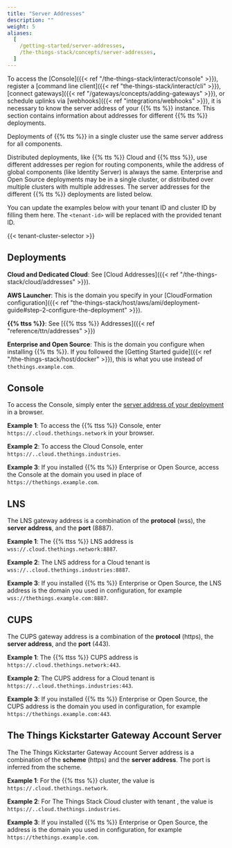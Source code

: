 ```yaml
---
title: "Server Addresses"
description: ""
weight: 5
aliases:
  [
    /getting-started/server-addresses,
    /the-things-stack/concepts/server-addresses,
  ]
---
```


To access the [Console]({{< ref "/the-things-stack/interact/console" >}}), register a [command line client]({{< ref "the-things-stack/interact/cli" >}}), [connect gateways]({{< ref "/gateways/concepts/adding-gateways" >}}), or schedule uplinks via [webhooks]({{< ref "integrations/webhooks" >}}), it is necessary to know the server address of your {{% tts %}} instance. This section contains information about addresses for different {{% tts %}} deployments.

<!--more-->

Deployments of {{% tts %}} in a single cluster use the same server address for all components.

Distributed deployments, like {{% tts %}} Cloud and {{% ttss %}}, use different addresses per region for routing components, while the address of global components (like Identity Server) is always the same. Enterprise and Open Source deployments may be in a single cluster, or distributed over multiple clusters with multiple addresses.
The server addresses for the different {{% tts %}} deployments are listed below.

You can update the examples below with your tenant ID and cluster ID by filling them here. The `<tenant-id>` will be replaced with the provided tenant ID.

{{< tenant-cluster-selector >}}

## Deployments

**Cloud and Dedicated Cloud**: See [Cloud Addresses]({{< ref "/the-things-stack/cloud/addresses" >}}).

**AWS Launcher**: This is the domain you specify in your [CloudFormation configuration]({{< ref "the-things-stack/host/aws/ami/deployment-guide#step-2-configure-the-deployment" >}}).

**{{% ttss %}}**: See [{{% ttss %}} Addresses]({{< ref "reference/ttn/addresses" >}})

**Enterprise and Open Source**: This is the domain you configure when installing {{% tts %}}. If you followed the [Getting Started guide]({{< ref "/the-things-stack/host/docker" >}}), this is what you use instead of `thethings.example.com`.

## Console

To access the Console, simply enter the [server address of your deployment](#deployments) in a browser.

**Example 1**: To access the <code data-content="cluster-address"><span data-content="cluster-id"></span></code> {{% ttss %}} Console, enter <code data-content="cluster-address"> https://<span data-content="cluster-id"></span>.cloud.thethings.network</code> in your browser.

**Example 2**: To access the <code data-content="cluster-address"><span data-content="cluster-id"></span></code> Cloud Console, enter <code data-content="cluster-address"> https://<span data-content="tenant-id"></span>.<span  data-content="cluster-id"></span>.cloud.thethings.industries</code>.

**Example 3**: If you installed {{% tts %}} Enterprise or Open Source, access the Console at the domain you used in place of `https://thethings.example.com`.

## LNS

The LNS gateway address is a combination of the **protocol** (wss), the **server address**, and the **port** (8887).

**Example 1**: The <code data-content="cluster-address"><span data-content="cluster-id"></span></code> {{% ttss %}} LNS address is <code data-content="cluster-address">wss://<span data-content="cluster-id"></span>.cloud.thethings.network:8887</code>.

**Example 2**: The LNS address for a <code data-content="cluster-address"><span data-content="cluster-id"></span></code> Cloud tenant is <code data-content="cluster-address">wss://<span data-content="tenant-id"></span>.<span data-content="cluster-id"></span>.cloud.thethings.industries:8887</code>.

**Example 3**: If you installed {{% tts %}} Enterprise or Open Source, the LNS address is the domain you used in configuration, for example `wss://thethings.example.com:8887`.

## CUPS

The CUPS gateway address is a combination of the **protocol** (https), the **server address**, and the **port** (443).

**Example 1**: The <code data-content="cluster-address"><span data-content="cluster-id"></span></code> {{% ttss %}} CUPS address is <code data-content="cluster-address">https://<span data-content="cluster-id"></span>.cloud.thethings.network:443</code>.

**Example 2**: The CUPS address for a <code data-content="cluster-address"><span data-content="cluster-id"></span></code> Cloud tenant is <code data-content="cluster-address">https://<span data-content="tenant-id"></span>.<span data-content="cluster-id"></span>.cloud.thethings.industries:443</code>.

**Example 3**: If you installed {{% tts %}} Enterprise or Open Source, the CUPS address is the domain you used in configuration, for example `https://thethings.example.com:443`.

## The Things Kickstarter Gateway Account Server

The The Things Kickstarter Gateway Account Server address is a combination of the **scheme** (https) and the **server address**. The port is inferred from the scheme.

**Example 1**: For the <code data-content="cluster-address"><span data-content="cluster-id"></span></code> {{% ttss %}} cluster, the value is <code data-content="cluster-address">https://<span data-content="cluster-id"></span>.cloud.thethings.network</code>.

**Example 2**: For The Things Stack Cloud cluster <code data-content="cluster-address"><span data-content="cluster-id"></span></code> with tenant <code data-content="cluster-address"><span data-content="tenant-id"></span></code>, the value is <code data-content="cluster-address">https://<span data-content="tenant-id"></span>.<span data-content="cluster-id"></span>.cloud.thethings.industries</code>.

**Example 3**: If you installed {{% tts %}} Enterprise or Open Source, the address is the domain you used in configuration, for example `https://thethings.example.com`.
